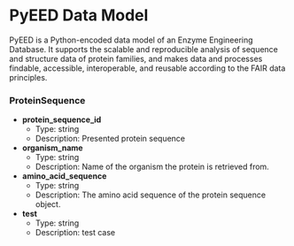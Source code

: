 # PyEED Data Model

PyEED is a Python-encoded data model of an Enzyme Engineering Database. It supports the scalable and reproducible analysis of sequence and structure data of protein families, and makes data and processes findable, accessible, interoperable, and reusable according to the FAIR data principles.

### ProteinSequence

- __protein_sequence_id__
  - Type: string
  - Description: Presented protein sequence
- __organism_name__
  - Type: string
  - Description: Name of the organism the protein is retrieved from.
- __amino_acid_sequence__
  - Type: string
  - Description: The amino acid sequence of the protein sequence object.
- __test__
  - Type: string
  - Description: test case





